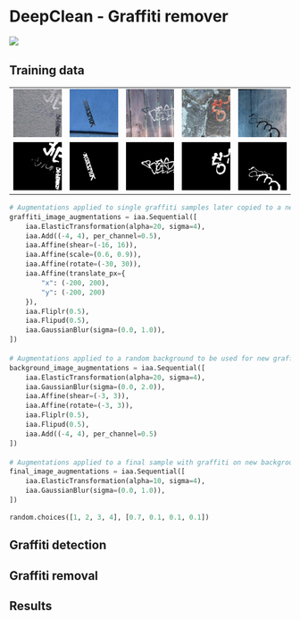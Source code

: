 # DeepClean - Graffiti remover

<img src="flowers.gif">

## Training data

<table>
<tr>
<td><img src="training_data/graffiti/24041044197541570427048765321291706.jpg"></td>
<td><img src="training_data/graffiti/1890844649050851198352290444015391.jpg"></td>
<td><img src="training_data/graffiti/38682170269064597393399288459270823.jpg"></td>
<td><img src="training_data/graffiti/6654690004604873804043818019546405.jpg"></td>
<td><img src="training_data/graffiti/6246025075392155291329773433399226.jpg"></td>
</tr>
<tr>
<td><img src="training_data/masks/24041044197541570427048765321291706.jpg"></td>
<td><img src="training_data/masks/1890844649050851198352290444015391.jpg"></td>
<td><img src="training_data/masks/38682170269064597393399288459270823.jpg"></td>
<td><img src="training_data/masks/6654690004604873804043818019546405.jpg"></td>
<td><img src="training_data/masks/6246025075392155291329773433399226.jpg"></td>
</tr>
</table>

```python
# Augmentations applied to single graffiti samples later copied to a new background
graffiti_image_augmentations = iaa.Sequential([
    iaa.ElasticTransformation(alpha=20, sigma=4),
    iaa.Add((-4, 4), per_channel=0.5),
    iaa.Affine(shear=(-16, 16)),
    iaa.Affine(scale=(0.6, 0.9)),
    iaa.Affine(rotate=(-30, 30)),
    iaa.Affine(translate_px={
        "x": (-200, 200),
        "y": (-200, 200)
    }),
    iaa.Fliplr(0.5),
    iaa.Flipud(0.5),
    iaa.GaussianBlur(sigma=(0.0, 1.0)),
])

# Augmentations applied to a random background to be used for new graffiti sample
background_image_augmentations = iaa.Sequential([
    iaa.ElasticTransformation(alpha=20, sigma=4),
    iaa.GaussianBlur(sigma=(0.0, 2.0)),
    iaa.Affine(shear=(-3, 3)),
    iaa.Affine(rotate=(-3, 3)),
    iaa.Fliplr(0.5),
    iaa.Flipud(0.5),
    iaa.Add((-4, 4), per_channel=0.5)
])

# Augmentations applied to a final sample with graffiti on new background
final_image_augmentations = iaa.Sequential([
    iaa.ElasticTransformation(alpha=10, sigma=4),
    iaa.GaussianBlur(sigma=(0.0, 1.0)),
])
```

```python
random.choices([1, 2, 3, 4], [0.7, 0.1, 0.1, 0.1])
```

## Graffiti detection

## Graffiti removal 

## Results